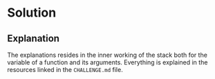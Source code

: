 # Solution

## Explanation

The explanations resides in the inner working of the stack both for the variable of a function and its arguments.
Everything is explained in the resources linked in the `CHALLENGE.md` file.

